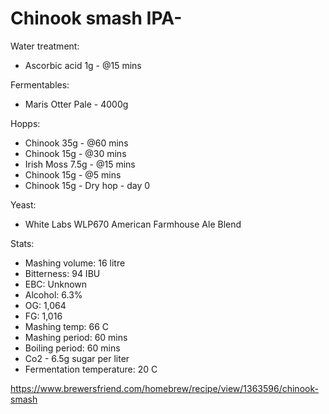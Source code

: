 # Chinook smash IPA- 

Water treatment:
  - Ascorbic acid 1g - @15 mins

Fermentables: 
  - Maris Otter Pale - 4000g

Hopps:
  - Chinook 35g - @60 mins
  - Chinook 15g - @30 mins
  - Irish Moss 7.5g - @15 mins
  - Chinook 15g - @5 mins
  - Chinook 15g - Dry hop - day 0

Yeast:
  - White Labs WLP670 American Farmhouse Ale Blend

Stats:
 - Mashing volume: 16 litre
 - Bitterness: 94 IBU
 - EBC: Unknown
 - Alcohol: 6.3%
 - OG: 1,064
 - FG: 1,016
 - Mashing temp: 66 C
 - Mashing period: 60 mins
 - Boiling period: 60 mins
 - Co2 - 6.5g sugar per liter
 - Fermentation temperature: 20 C

https://www.brewersfriend.com/homebrew/recipe/view/1363596/chinook-smash
